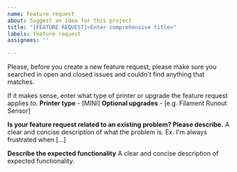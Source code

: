 ```yaml
---
name: Feature request
about: Suggest an idea for this project
title: "[FEATURE REQUEST]<Enter comprehensive title>"
labels: feature request
assignees: ''

---
```


Please, before you create a new feature request, please make sure you searched in open and closed issues and couldn't find anything that matches.

If it makes sense, enter what type of printer or upgrade the feature request applies to.
**Printer type** - [MINI]
**Optional upgrades** - [e.g. Filament Runout Sensor]

**Is your feature request related to an existing problem? Please describe.**
  A clear and concise description of what the problem is. Ex. I'm always frustrated when [...]

**Describe the expected functionality**
  A clear and concise description of expected functionality.

